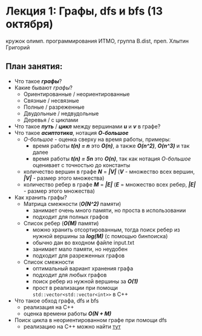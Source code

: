 # Лекция 1: Графы, dfs и bfs (13 октября)

кружок олимп. программирования ИТМО, группа B.dist, преп. Хлытин Григорий

## План занятия:

* Что такое **_графы_**?
* Какие бывают _графы_?
    + Ориентированные / неориентированные
    + Связные / несвязные
    + Полные / разреженные
    + Двудольные / недвудольные
    + Деревья / с циклами
* Что такое **_путь_** / **_цикл_** между вершинами **_u_** и **_v_** в графе?
* Что такое **_асиптотика_**, нотация **_О-большое_**
    + _O-большое_ - оценка сверху на время работы, примеры:
        * время работы **_t(n) = n_** это **_O(n)_**, а также **_O(n^2)_**, **_O(n^3)_** и так далее
        * время работы **_t(n) = 5n_** это **_O(n)_**, так как нотация _О-большое_ оценивает с точностью до константы
    + количество вершин в графе **_N_** = **_|V|_** (**_V_** - множество всех вершин, **_|V|_** - размер этого
      множества)
    + количество ребер в графе **_M_** = **_|E|_** (**_E_** = множество всех ребер, **_|E|_** - размер этого множества)
* Как хранить графы?
    + Матрица смежности (**_O(N^2)_** памяти)
        * занимает очень много памяти, но проста в использовании
        * подходит для полных графов
    + Список ребер (**_O(M)_** памяти)
        * можно хранить отсортированным, тогда поиск ребер из нужной вершины за **_log(M)_** (с помощью бинпоиска)
        * обычно дан во входном файле input.txt
        * занимает мало памяти, но неудобен
        * подходит для разреженных графов
    + Список смежности
        * оптимальный вариант хранения графа
        * подходит для любых графов
        * поиск ребер из нужной вершины за **_O(1)_**
        * прост в реализации при помощи `std::vector<std::vector<int>>` в C++
* Что такое обход графа, dfs и bfs
    + реализация на C++
    + оценка времени работы **_O(N + M)_**
* Поиск цикла в неориентированном графе при помощи dfs
    + реализацию на C++ можно
      найти [тут](https://github.com/grifguitar/itmo-circle-B.dist/tree/main/lecture1_graphs_dfs/CycleSearch.h)